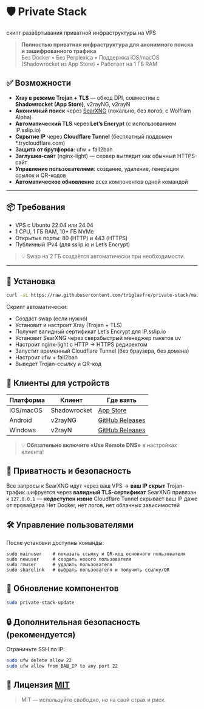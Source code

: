 # 🛡️ Private Stack
скипт развёртывания приватной инфраструктуры на VPS

> **Полностью приватная инфраструктура для анонимного поиска и зашифрованного трафика**  
> Без Docker • Без Perplexica • Поддержка iOS/macOS (Shadowrocket из App Store) • Работает на 1 ГБ RAM

##  ✅ Возможности
- **Xray в режиме Trojan + TLS** — обход DPI, совместим с **Shadowrocket (App Store)**, v2rayNG, v2rayN
- **Анонимный поиск** через [SearXNG](https://github.com/searxng/searxng) (локально, без логов, с Wolfram Alpha)
- **Автоматический TLS** через **Let’s Encrypt** (с использованием IP.sslip.io)
- **Скрытие IP** через **Cloudflare Tunnel** (бесплатный поддомен *.trycloudflare.com)
- **Защита от брутфорса**: ufw + fail2ban
- **Заглушка-сай**т (nginx-light) — сервер выглядит как обычный HTTPS-сайт
- **Управление пользователями**: создание, удаление, генерация ссылок и QR-кодов
- **Автоматическое обновление** всех компонентов одной командой

---

## 📦 Требования
- VPS с Ubuntu 22.04 или 24.04
- 1 CPU, 1 ГБ RAM, 10+ ГБ NVMe
- Открытые порты: 80 (HTTP) и 443 (HTTPS)
- Публичный IPv4 (для sslip.io и Let’s Encrypt)
> 💡 Swap на 2 ГБ создаётся автоматически при необходимости.

---

## 🚀 Установка

```bash
curl -sL https://raw.githubusercontent.com/triglavfre/private-stack/main/install | bash
```
Скрипт автоматически:

- Создаст swap (если нужно)
- Установит и настроит Xray (Trojan + TLS)
- Получит валидный сертификат Let’s Encrypt для IP.sslip.io
- Установит SearXNG через сверхбыстрый менеджер пакетов uv
- Настроит nginx-light с HTTP → HTTPS редиректом
- Запустит временный Cloudflare Tunnel (без браузера, без домена)
- Настроит ufw + fail2ban
- Выведет Trojan-ссылку и QR-код

## 📱 Клиенты для устройств
| Платформа     | Клиент         | Где взять                     |
|---------------|----------------|-------------------------------|
| iOS/macOS     | Shadowrocket   | [App Store](https://apps.apple.com/app/shadowrocket/id932747118) |
| Android       | v2rayNG        | [GitHub Releases](https://github.com/2dust/v2rayNG) |
| Windows       | v2rayN         | [GitHub Releases](https://github.com/2dust/v2rayN) |

> 💡 **Обязательно включите «Use Remote DNS»** в настройках клиента!

## 🔐 Приватность и безопасность
Все запросы к SearXNG идут через ваш VPS → **ваш IP скрыт**
Trojan-трафик шифруется через **валидный TLS-сертификат**
SearXNG привязан к `127.0.0.1` — **недоступен извне**
Cloudflare Tunnel скрывает ваш IP даже от провайдера
Нет Docker, нет логов, нет облачных зависимостей

## 🛠 Управление пользователями
После установки доступны команды:
```
sudo mainuser    # показать ссылку и QR-код основного пользователя
sudo newuser     # создать нового пользователя
sudo rmuser      # удалить пользователя
sudo sharelink   # выбрать пользователя и получить ссылку/QR
```
## 🔄 Обновление компонентов
```bash
sudo private-stack-update
```
## 🔒 Дополнительная безопасность (рекомендуется)
Ограничьте SSH по IP:
```bash
sudo ufw delete allow 22
sudo ufw allow from ВАШ_IP to any port 22
```

## 📜 Лицензия [MIT](LICENSE)
>MIT — используйте свободно, но на свой страх и риск.
